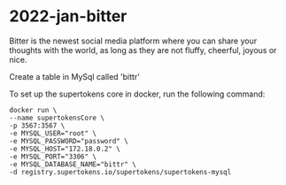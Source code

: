 # 2022-jan-bitter
Bitter is the newest social media platform where you can share your thoughts with the world, as long as they are not fluffy, cheerful, joyous or nice.

Create a table in MySql called 'bittr'


To set up the supertokens core in docker, run the following command:
```
docker run \
--name supertokensCore \
-p 3567:3567 \
-e MYSQL_USER="root" \
-e MYSQL_PASSWORD="password" \
-e MYSQL_HOST="172.18.0.2" \
-e MYSQL_PORT="3306" \
-e MYSQL_DATABASE_NAME="bittr" \
-d registry.supertokens.io/supertokens/supertokens-mysql
```

